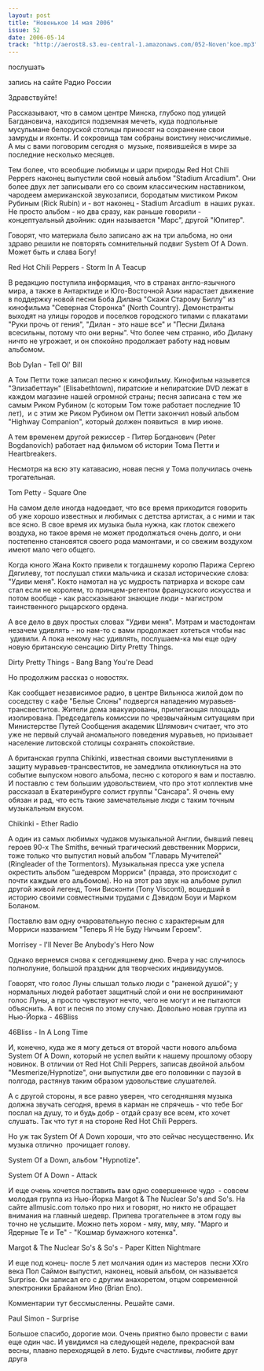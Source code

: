 ```yaml
---
layout: post
title: "Новенькое 14 мая 2006"
issue: 52
date: 2006-05-14
track: "http://aerost8.s3.eu-central-1.amazonaws.com/052-Noven'koe.mp3"
---
```


послушать

запись на сайте Радио России

Здравствуйте!

Рассказывают, что в самом центре Минска, глубоко под улицей Багдановича, находится подземная мечеть, куда подпольные мусульмане белоруской столицы приносят на сохранение свои замруды и яхонты. И сокровища там собраны воистину неисчислимые. А мы с вами поговорим сегодня о  музыке, появившейся в мире за последние несколько месяцев.

Тем более, что всеобщие любимцы и цари природы Red Hot Chili Peppers наконец выпустили свой новый альбом "Stadium Arcadium". Они более двух лет записывали его со своим классическим наставником, чародеем американской звукозаписи, бородатым мистиком Риком Рубиным (Rick Rubin) и - вот наконец - Stadium Arcadium  в наших руках. Не просто альбом - но два сразу, как раньше говорили - концептуальный двойник: один называется "Марс", другой "Юпитер".

Говорят, что материала было записано аж на три альбома, но они здраво решили не повторять сомнительный подвиг System Of A Down. Может быть и слава Богу!

Red Hot Chili Peppers - Storm In A Teacup

В редакцию поступила информация, что в странах англо-язычного мира, а также в Антарктиде и Юго-Восточной Азии нарастает движение в поддержку новой песни Боба Дилана "Скажи Старому Биллу" из кинофильма "Северная Сторонка" (North Country). Демонстранты выходят на улицы городов и поселков городского типами с плакатами "Руки прочь от гения", "Дилан - это наше все" и "Песни Дилана всесильны, потому что они верны". Что более чем странно, ибо Дилану ничто не угрожает, и он спокойно продолжает работу над новым альбомом.

Bob Dylan - Tell Ol' Bill

А Том Петти тоже записал песню к кинофильму. Кинофильм назывется "Элизабеттаун" (Elisabethtown), пиратские и непиратские DVD лежат в каждом магазине нашей огромной страны; песня записана с тем же самым Риком Рубином (с которым Том тоже работает последние 10 лет),  и с этим же Риком Рубином ом Петти закончил новый альбом "Highway Companion", который должен появиться  в мир июне.

А тем временем другой режиссер - Питер Богданович (Peter Bogdanovich) работает над фильмом об истории Тома Петти и Heartbreakers.

Несмотря на всю эту катавасию, новая песня у Тома получилась очень трогательная.

Tom Petty - Square One

На самом деле иногда надоедает, что все время приходится говорить об уже хорошо известных и любимых с детства артистах, а с ними и так все ясно. В свое время их музыка была нужна, как глоток свежего воздуха, но такое время не может продолжаться очень долго, и они постепенно становятся своего рода мамонтами, и со свежим воздухом имеют мало чего общего.

Когда юного Жана Кокто привели к тогдашнему королю Парижа Сергею Дягилеву, тот послушал стихи мальчика и сказал исторические слова: "Удиви меня". Кокто намотал на ус мудрость патриарха и вскоре сам стал если не королем, то принцем-регентом французского искусства и потом вообще - как рассказывают знающие люди - магистром таинственного рыцарского ордена.

А все дело в двух простых словах "Удиви меня". Мэтрам и мастодонтам незачем удивлять - но нам-то с вами продолжает хотеться чтобы нас  удивили. А пока некому нас удивлять, послушаем-ка мы еще одну новую британскую сенсацию Dirty Pretty Things.

Dirty Pretty Things - Bang Bang You're Dead

Но продолжим рассказ о новостях.

Как сообщает независимое радио, в центре Вильнюса жилой дом по соседству с кафе "Белые Слоны" подвергся нападению муравьев-трансвеститов. Жители дома эвакуированы, прилегающая площадь изолирована. Председатель комиссии по чрезвычайным ситуациям при Министерстве Путей Сообщения академик Шлямович считает, что это уже не первый случай аномального поведения муравьев, но призывает население литовской столицы сохранять спокойствие.

А британская группа Chikinki, известная своими выступлениями в защиту муравьев-трансвеститов, не замедлила откликнуться на это событие выпуском нового альбома, песню с которого я вам и поставлю. И поставлю с тем большим удовольствием, что про этот коллектив мне рассказал в Екатеринбурге солист группы "Сансара". Я очень ему обязан и рад, что есть такие замечательные люди с таким точным музыкальным вкусом.

Chikinki - Ether Radio

А один из самых любимых чудаков музыкальной Англии, бывший певец героев 90-х The Smiths, вечный трагический девственник Морриси, тоже только что выпустил новый альбом "Главарь Мучителей" (Ringleader of the Tormentors). Музыкальная пресса уже успела окрестить альбом "шедевром Морриси" (правда, это происходит с почти каждым его альбомом). Но на этот раз звук на альбоме рулил другой живой легенд, Тони Висконти (Tony Visconti), вошедший в историю своими совместными трудами с Дэвидом Боуи и Марком Боланом.

Поставлю вам одну очаровательную песню с характерным для Морриси названием "Теперь Я Не Буду Ничьим Героем".

Morrisey - I'll Never Be Anybody's Hero Now

Однако вернемся снова к сегодняшнему дню. Вчера у нас случилось полнолуние, большой праздник для творческих индивидуумов.

Говорят, что голос Луны слышал только люди с "раненой душой"; у нормальных людей работает защитный слой и они не воспринимают голос Луны, а просто чувствуют нечто, чего не могут и не пытаются объяснить. А вот и песня по этому случаю. Довольно новая группа из Нью-Йорка - 46Bliss

46Bliss - In A Long Time

И, конечно, куда же я могу деться от второй части нового альбома System Of A Down, который не успел выйти к нашему прошлому обзору новинок. В отличии от Red Hot Chili Peppers, записав двойной альбом "Mesmerize/Hypnotize", они выпустили две его половинки с паузой в полгода, растянув таким образом удовольствие слушателей.

А с другой стороны, я все равно уверен, что сегодняшняя музыка должна звучать сегодня, время в карман не спрячешь - что тебе Бог послал на душу, то и будь добр - отдай сразу все всем, кто хочет слушать. Так что тут я на стороне Red Hot Chili Peppers.

Но уж так System Of A Down хороши, что это сейчас несущественно. Их музыка отлично  прочищает голову.

System Of a Down, альбом "Hypnotize".

System Of A Down - Attack

И еще очень хочется поставить вам одно совершенное чудо  - совсем молодая группа из Нью-Йорка Margot & The Nuclear So's and So's. На сайте allmusic.com только про них и говорят, но никто не обращает внимания на главный шедевр. Припева трогательнее в этом году вы точно не услышите. Можно петь хором - мяу, мяу, мяу. "Марго и Ядерные Те и Те" - "Кошмар бумажного котенка".

Margot & The Nuclear So's & So's - Paper Kitten Nightmare

И еще под конец- после 5 лет молчания один из мастеров  песни XXго века Пол Саймон выпустил, наконец, новый альбом, он называется Surprise. Он записал его с другим анахоретом, отцом современной электроники Брайаном Ино (Brian Eno).

Комментарии тут бессмысленны. Решайте сами.

Paul Simon - Surprise

Большое спасибо, дорогие мои. Очень приятно было провести с вами еще один час. И увидимся на следующей неделе, прекрасной вам весны, плавно переходящей в лето. Будьте счастливы, любите друг друга
